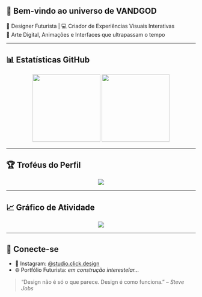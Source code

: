 ## 👾 Bem-vindo ao universo de VANDGOD

🎨 Designer Futurista | 💻 Criador de Experiências Visuais Interativas  
🚀 Arte Digital, Animações e Interfaces que ultrapassam o tempo

---

## 📊 Estatísticas GitHub

<div align="center">
  <img src="https://github-readme-stats.vercel.app/api?username=vandgod&show_icons=true&theme=tokyonight&count_private=true&hide=prs,issues" height="180px"/>
  <img src="https://github-readme-stats.vercel.app/api/top-langs/?username=vandgod&layout=compact&theme=tokyonight" height="180px"/>
</div>

---

## 🏆 Troféus do Perfil

<p align="center">
  <img src="https://github-profile-trophy.vercel.app/?username=vandgod&theme=radical&row=1&column=7"/>
</p>

---

## 📈 Gráfico de Atividade

<p align="center">
  <img src="https://github-readme-activity-graph.vercel.app/graph?username=vandgod&theme=tokyo-night" />
</p>

---

## 🌌 Conecte-se

- 🎥 Instagram: [@studio.click.design](https://www.instagram.com/studio.click.design/)
- 🌐 Portfólio Futurista: *em construção interestelar...*

> “Design não é só o que parece. Design é como funciona.” – *Steve Jobs*
